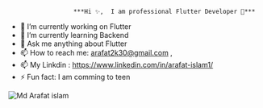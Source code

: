                       ***Hi ✨,  I am professional Flutter Developer 👋***





- 🔭 I’m currently working on Flutter
- 🌱 I’m currently learning Backend
- 💬 Ask me anything about Flutter
- 📫 How to reach me: arafat2k30@gmail.com , 
- 📫 My Linkdin : https://www.linkedin.com/in/arafat-islam1/
- ⚡ Fun fact: I am comming to teen


![Md  Arafat islam](https://github.com/ARAFAT2000/ARAFAT2000/assets/99494874/fdc049d4-f7d1-4dec-8cc1-78d6b483d07d)
